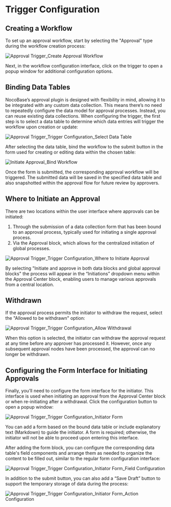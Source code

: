 # Trigger Configuration

## Creating a Workflow

To set up an approval workflow, start by selecting the "Approval" type during the workflow creation process:

![Approval Trigger_Create Approval Workflow](https://static-docs.nocobase.com/f52dda854f46a669e0c1c7fb487a17ea.png)

Next, in the workflow configuration interface, click on the trigger to open a popup window for additional configuration options.

## Binding Data Tables

NocoBase’s approval plugin is designed with flexibility in mind, allowing it to be integrated with any custom data collection. This means there’s no need to repeatedly configure the data model for approval processes. Instead, you can reuse existing data collections. When configuring the trigger, the first step is to select a data table to determine which data entries will trigger the workflow upon creation or update:

![Approval Trigger_Trigger Configuration_Select Data Table](https://static-docs.nocobase.com/8732a4419b1e28d2752b8f601132c82d.png)

After selecting the data table, bind the workflow to the submit button in the form used for creating or editing data within the chosen table:

![Initiate Approval_Bind Workflow](https://static-docs.nocobase.com/2872ff108c61d7bf6d0bfb19886774c6.png)

Once the form is submitted, the corresponding approval workflow will be triggered. The submitted data will be saved in the specified data table and also snapshotted within the approval flow for future review by approvers.

## Where to Initiate an Approval

There are two locations within the user interface where approvals can be initiated:
1. Through the submission of a data collection form that has been bound to an approval process, typically used for initiating a single approval process.
2. Via the Approval block, which allows for the centralized initiation of global processes.

![Approval Trigger_Trigger Configuration_Where to Initiate Approval](https://static-docs.nocobase.com/1a193ec0acfa6cde221c6e5d49a50b3e.png)

By selecting "Initiate and approve in both data blocks and global approval blocks" the process will appear in the “Initiations” dropdown menu within the Approval Center block, enabling users to manage various approvals from a central location.

## Withdrawn

If the approval process permits the initiator to withdraw the request, select the "Allowed to be withdrawn" option:

![Approval Trigger_Trigger Configuration_Allow Withdrawal](https://static-docs.nocobase.com/09185712fc55bc536892136ce0ade4a8.png)

When this option is selected, the initiator can withdraw the approval request at any time before any approver has processed it. However, once any subsequent approval nodes have been processed, the approval can no longer be withdrawn.

## Configuring the Form Interface for Initiating Approvals

Finally, you’ll need to configure the form interface for the initiator. This interface is used when initiating an approval from the Approval Center block or when re-initiating after a withdrawal. Click the configuration button to open a popup window:

![Approval Trigger_Trigger Configuration_Initiator Form](https://static-docs.nocobase.com/ca8b7e362d912138cf7d73bb60b37ac1.png)

You can add a form based on the bound data table or include explanatory text (Markdown) to guide the initiator. A form is required; otherwise, the initiator will not be able to proceed upon entering this interface.

After adding the form block, you can configure the corresponding data table's field components and arrange them as needed to organize the content to be filled out, similar to the regular form configuration interface:

![Approval Trigger_Trigger Configuration_Initiator Form_Field Configuration](https://static-docs.nocobase.com/5a1e7f9c9d8de092c7b55585dad7d633.png)

In addition to the submit button, you can also add a “Save Draft” button to support the temporary storage of data during the process:

![Approval Trigger_Trigger Configuration_Initiator Form_Action Configuration](https://static-docs.nocobase.com/2f4850d2078e94538995a9df70d3d2d1.png)
